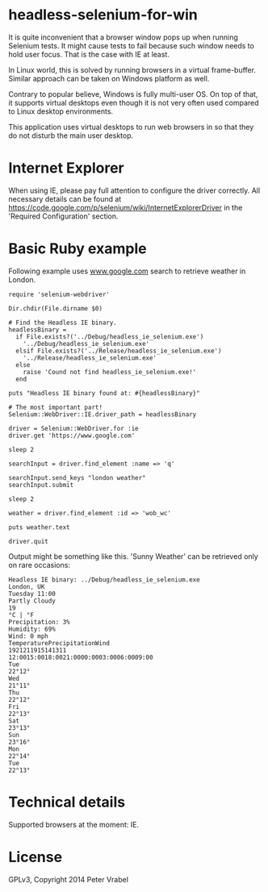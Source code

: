 headless-selenium-for-win
=========================

It is quite inconvenient that a browser window pops up when running Selenium
tests. It might cause tests to fail because such window needs to hold user
focus. That is the case with IE at least.

In Linux world, this is solved by running browsers in a virtual frame-buffer.
Similar approach can be taken on Windows platform as well.

Contrary to popular believe, Windows is fully multi-user OS. On top of
that, it supports virtual desktops even though it is not very often used compared
to Linux desktop environments.

This application uses virtual desktops to run web browsers in so that they
do not disturb the main user desktop.

# Internet Explorer

When using IE, please pay full attention to configure the driver correctly. All
necessary details can be found at https://code.google.com/p/selenium/wiki/InternetExplorerDriver
in the 'Required Configuration' section.

# Basic Ruby example

Following example uses www.google.com search to retrieve weather in London.

    require 'selenium-webdriver'
    
    Dir.chdir(File.dirname $0)
    
    # Find the Headless IE binary.
    headlessBinary =
      if File.exists?('../Debug/headless_ie_selenium.exe')
        '../Debug/headless_ie_selenium.exe'
      elsif File.exists?('../Release/headless_ie_selenium.exe')
        '../Release/headless_ie_selenium.exe'
      else
        raise 'Cound not find headless_ie_selenium.exe!'
      end
    
    puts "Headless IE binary found at: #{headlessBinary}"
    
    # The most important part!
    Selenium::WebDriver::IE.driver_path = headlessBinary
    
    driver = Selenium::WebDriver.for :ie
    driver.get 'https://www.google.com'
    
    sleep 2
    
    searchInput = driver.find_element :name => 'q'
    
    searchInput.send_keys "london weather"
    searchInput.submit
    
    sleep 2
    
    weather = driver.find_element :id => 'wob_wc'
    
    puts weather.text
    
    driver.quit

Output might be something like this. 'Sunny Weather' can be retrieved
only on rare occasions:

    Headless IE binary: ../Debug/headless_ie_selenium.exe
    London, UK
    Tuesday 11:00
    Partly Cloudy
    19
    °C | °F
    Precipitation: 3%
    Humidity: 69%
    Wind: 0 mph
    TemperaturePrecipitationWind
    1921211915141311
    12:0015:0018:0021:0000:0003:0006:0009:00
    Tue
    22°12°
    Wed
    21°11°
    Thu
    22°12°
    Fri
    22°13°
    Sat
    23°13°
    Sun
    23°16°
    Mon
    22°14°
    Tue
    22°13°
    

# Technical details

Supported browsers at the moment: IE.

# License

GPLv3, Copyright 2014 Peter Vrabel

